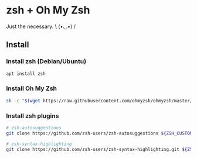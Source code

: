 # zsh + Oh My Zsh

Just the necessary. \ (•◡•) /

## Install

### Install zsh (Debian/Ubuntu)

```sh
apt install zsh
```

### Install Oh My Zsh

```sh
sh -c "$(wget https://raw.githubusercontent.com/ohmyzsh/ohmyzsh/master/tools/install.sh -O -)"
```

### Install zsh plugins

```sh
# zsh-autosuggestions
git clone https://github.com/zsh-users/zsh-autosuggestions ${ZSH_CUSTOM:-~/.oh-my-zsh/custom}/plugins/zsh-autosuggestions

# zsh-syntax-highlighting
git clone https://github.com/zsh-users/zsh-syntax-highlighting.git ${ZSH_CUSTOM:-~/.oh-my-zsh/custom}/plugins/zsh-syntax-highlighting
```
